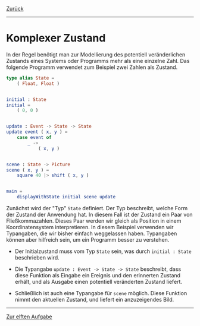 [Zurück](Counter.md)

---

# Komplexer Zustand

In der Regel benötigt man zur Modellierung des potentiell veränderlichen Zustands eines Systems oder Programms mehr als eine einzelne Zahl.
Das folgende Programm verwendet zum Beispiel zwei Zahlen als Zustand.

```elm
type alias State =
    ( Float, Float )


initial : State
initial =
    ( 0, 0 )


update : Event -> State -> State
update event ( x, y ) =
    case event of
        _ ->
            ( x, y )


scene : State -> Picture
scene ( x, y ) =
    square 40 |> shift ( x, y )


main =
    displayWithState initial scene update
```

Zunächst wird der "Typ" `State` definiert.
Der Typ beschreibt, welche Form der Zustand der Anwendung hat.
In diesem Fall ist der Zustand ein Paar von Fließkommazahlen.
Dieses Paar werden wir gleich als Position in einem Koordinatensystem interpretieren.
In diesem Beispiel verwenden wir Typangaben, die wir bisher einfach weggelassen haben.
Typangaben können aber hilfreich sein, um ein Programm besser zu verstehen.

* Der Initialzustand muss vom Typ `State` sein, was durch `initial : State` beschrieben wird.

* Die Typangabe `update : Event -> State -> State` beschreibt, dass diese Funktion als Eingabe ein Ereignis und den erinnerten Zustand erhält, und als Ausgabe einen potentiell veränderten Zustand liefert.

* Schließlich ist auch eine Typangabe für `scene` möglich.
Diese Funktion nimmt den aktuellen Zustand, und liefert ein anzuzeigendes Bild.

---

[Zur elften Aufgabe](Block.md)
